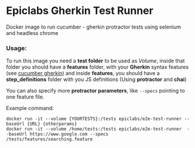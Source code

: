 # Epiclabs Gherkin Test Runner
Docker image to run cucumber - gherkin protractor tests using selenium and headless chrome

### Usage:

To run this image you need a **test folder** to be used as *Volume*, inside that folder you should have a **features** folder, with your **Gherkin** syntax features (see [cucumber gherkin](https://cucumber.io/docs/reference)) and inside **features**, you should have a **step_definitions** folder with you JS definitions (Using **protractor** and **chai**)

You can also specify more **protractor parameters**, like `--specs` pointing to one feature file.

Example command:

    docker run -it --volume {YOURTESTS}:/tests epiclabs/e2e-test-runner --baseUrl {URL} {otherparams}
    docker run -it --volume /home/tests:/tests epiclabs/e2e-test-runner  --baseUrl https://www.google.com --specs /tests/features/searching.feature

